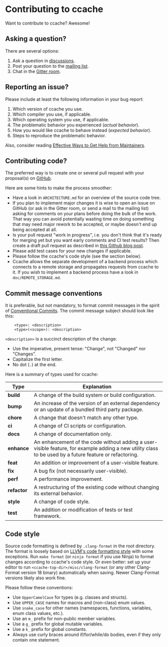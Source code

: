 # Contributing to ccache

Want to contribute to ccache? Awesome!

## Asking a question?

There are several options:

1. Ask a question in
   [discussions](https://github.com/ccache/ccache/issues/discussions).
2. Post your question to the [mailing
   list](https://lists.samba.org/mailman/listinfo/ccache/).
3. Chat in the [Gitter room](https://gitter.im/ccache/ccache).

## Reporting an issue?

Please include at least the following information in your bug report:

1. Which version of ccache you use.
2. Which compiler you use, if applicable.
3. Which operating system you use, if applicable.
4. The problematic behavior you experienced (_actual behavior_).
5. How you would like ccache to behave instead (_expected behavior_).
6. Steps to reproduce the problematic behavior.

Also, consider reading [Effective Ways to Get Help from Maintainers](
https://www.snoyman.com/blog/2017/10/effective-ways-help-from-maintainers).

## Contributing code?

The preferred way is to create one or several pull request with your
proposal(s) on [GitHub](https://github.com/ccache/ccache).

Here are some hints to make the process smoother:

* Have a look in `ARCHITECTURE.md` for an overview of the source code tree.
* If you plan to implement major changes it is wise to open an issue on GitHub
  (or ask in the Gitter room, or send a mail to the mailing list) asking for
  comments on your plans before doing the bulk of the work. That way you can
  avoid potentially wasting time on doing something that may need major rework
  to be accepted, or maybe doesn't end up being accepted at all.
* Is your pull request "work in progress", i.e. you don't think that it's ready
  for merging yet but you want early comments and CI test results? Then create a
  draft pull request as described in [this Github blog
  post](https://github.blog/2019-02-14-introducing-draft-pull-requests/).
* Please add test cases for your new changes if applicable.
* Please follow the ccache's code style (see the section below).
* Ccache allows the separate development of a backend process which connects to
  a remote storage and propagates requests from ccache to it. If you wish to
  implement a backend process have a look in `doc/REMOTE_STORAGE.md`.

## Commit message conventions

It is preferable, but not mandatory, to format commit messages in the spirit of
[Conventional Commits](https://www.conventionalcommits.org/en/v1.0.0/). The
commit message subject should look like this:

        <type>: <description>
        <type>(<scope>): <description>

`<description>` is a succinct description of the change:

* Use the imperative, present tense: "Change", not "Changed" nor "Changes".
* Capitalize the first letter.
* No dot (`.`) at the end.

Here is a summary of types used for ccache:

| Type         | Explanation |
| ------------ | ----------- |
| **build**    | A change of the build system or build configuration. |
| **bump**     | An increase of the version of an external dependency or an update of a bundled third party package. |
| **chore**    | A change that doesn't match any other type. |
| **ci**       | A change of CI scripts or configuration. |
| **docs**     | A change of documentation only. |
| **enhance**  | An enhancement of the code without adding a user-visible feature, for example adding a new utility class to be used by a future feature or refactoring. |
| **feat**     | An addition or improvement of a user-visible feature. |
| **fix**      | A bug fix (not necessarily user-visible). |
| **perf**     | A performance improvement. |
| **refactor** | A restructuring of the existing code without changing its external behavior. |
| **style**    | A change of code style. |
| **test**     | An addition or modification of tests or test framework. |

## Code style

Source code formatting is defined by `.clang-format` in the root directory. The
format is loosely based on [LLVM's code formatting
style](https://llvm.org/docs/CodingStandards.html) with some exceptions. Run
`make format` (or `ninja format` if you use Ninja) to format changes according
to ccache's code style. Or even better: set up your editor to run
`<ccache-top-dir>/misc/clang-format` (or any other Clang-Format version 18
binary) automatically when saving. Newer Clang-Format versions likely also work
fine.

Please follow these conventions:

* Use `UpperCamelCase` for types (e.g. classes and structs).
* Use `UPPER_CASE` names for macros and (non-class) enum values.
* Use `snake_case` for other names (namespaces, functions, variables, enum class
  values, etc.).
* Use an `m_` prefix for non-public member variables.
* Use a `g_` prefix for global mutable variables.
* Use a `k_` prefix for global constants.
* Always use curly braces around if/for/while/do bodies, even if they only
  contain one statement.

